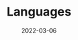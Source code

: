 ---
title: "Languages"
date: 2022-03-06
layout: "languages"
slug: "languages"
menu:
    main:
        weight: 8
        params: 
            icon: archives
---